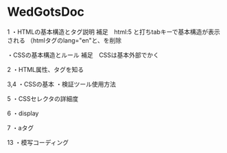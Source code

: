 # WedGotsDoc

1
・HTMLの基本構造とタグ説明 
補足　html:5 と打ちtabキーで基本構造が表示される
（htmlタグのlang="en"と、<meta http-equiv="X-UA-Compatible" content="IE=edge">を削除

・CSSの基本構造とルール
 補足　CSSは基本外部でかく

2
・HTML属性、タグを知る

3,4
・CSSの基本
・検証ツール使用方法

5
・CSSセレクタの詳細度

6
・display

7
・aタグ

13
・模写コーディング